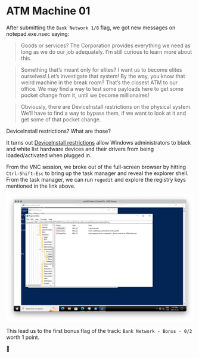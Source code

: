 # ATM Machine 01

After submitting the `Bank Network 1/8` flag, we got new messages on notepad.exe.nsec saying:

> Goods or services? The Corporation provides everything we need as long as we do our job adequately. I’m still curious to learn more about this.

> Something that’s meant only for elites? I want us to become elites ourselves! Let’s investigate that system!
> By the way, you know that weird machine in the break room? That’s the closest ATM to our office. We may find a way to test some payloads here to get some pocket change from it, until we become millionaires!

> Obviously, there are DeviceInstall restrictions on the physical system. We’ll have to find a way to bypass them, if we want to look at it and get some of that pocket change.

DeviceInstall restrictions? What are those?

It turns out [DeviceInstall restrictions](https://admx.help/HKLM/Software/Policies/Microsoft/Windows/DeviceInstall/Restrictions) allow Windows administrators to black and white list hardware devices and their drivers from being loaded/activated when plugged in.

From the VNC session, we broke out of the full-screen browser by hitting `Ctrl-Shift-Esc` to bring up the task manager and reveal the explorer shell. From the task manager, we can run `regedit` and explore the registry keys mentioned in the link above.

![](flag.png)

This lead us to the first bonus flag of the track: `Bank Network - Bonus - 0/2` worth 1 point.

🚩
